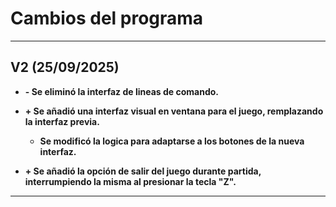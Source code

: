# Cambios del programa

---
## V2 (25/09/2025)

* **- Se eliminó la interfaz de lineas de comando.**

* **+ Se añadió una interfaz visual en ventana para el juego, remplazando la interfaz previa.**

    * **Se modificó la logica para adaptarse a los botones de la nueva interfaz.**

* **+ Se añadió la opción de salir del juego durante partida, interrumpiendo la misma al presionar la tecla "Z".**



---